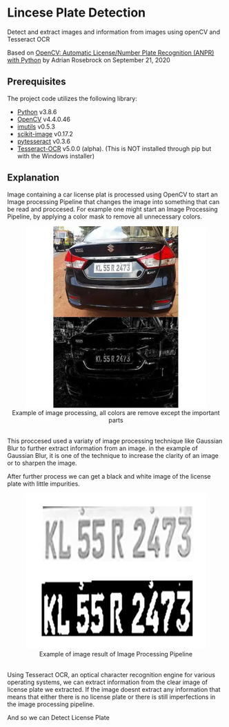 # Lincese Plate Detection

Detect and extract images and information from images using openCV and Tesseract OCR


Based on [OpenCV: Automatic License/Number Plate Recognition (ANPR) with Python](https://pyimagesearch.com/2020/09/21/opencv-automatic-license-number-plate-recognition-anpr-with-python/) by Adrian Rosebrock on September 21, 2020

## Prerequisites
The project code utilizes the following library:
- [Python](https://www.python.org/) v3.8.6
- [OpenCV](https://opencv.org/) v4.4.0.46
- [imutils](https://github.com/jrosebr1/imutils) v0.5.3
- [scikit-image](https://scikit-image.org/) v0.17.2
- [pytesseract](https://github.com/madmaze/pytesseract) v0.3.6
- [Tesseract-OCR](https://tesseract-ocr.github.io/tessdoc/) v5.0.0 (alpha). (This is NOT installed through pip but with the Windows installer)

## Explanation
Image containing a car license plat is processed using OpenCV to start an Image processing Pipeline that changes the image into something that can be read and proccesed. For example one might start an Image Processing Pipeline, by applying a color mask to remove all unnecessary colors. 
<div align="center">
    <img src="image1.png" height="420" width="420">
     <figcaption>Example of image processing, all colors are remove except the important parts</figcaption>
    <br>
</div>

This proccesed used a variaty of image processing technique like Gaussian Blur to further extract information from an image. in the example of Gaussian Blur, it is one of the technique to increase the clarity of an image or to sharpen the image. 

After further process we can get a black and white image of the license plate with little impurities.

<div align="center">
    <img src="image2.png" height="360" width="420">
     <figcaption>Example of image result of Image Processing Pipeline</figcaption>
    <br>
</div>

Using Tesseract OCR, an optical character recognition engine for various operating systems, we can extract information from the clear image of license plate we extracted. If the image doesnt extract any information that means that either there is no license plate or there is still imperfections in the image processing pipeline.

And so we can Detect License Plate